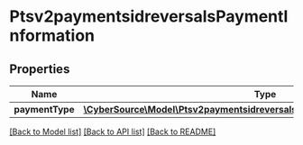 # Ptsv2paymentsidreversalsPaymentInformation

## Properties
Name | Type | Description | Notes
------------ | ------------- | ------------- | -------------
**paymentType** | [**\CyberSource\Model\Ptsv2paymentsidreversalsPaymentInformationPaymentType**](Ptsv2paymentsidreversalsPaymentInformationPaymentType.md) |  | [optional] 

[[Back to Model list]](../README.md#documentation-for-models) [[Back to API list]](../README.md#documentation-for-api-endpoints) [[Back to README]](../README.md)


